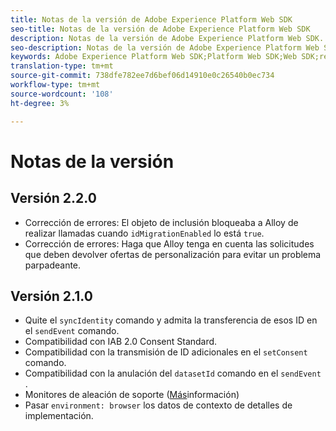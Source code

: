 ```yaml
---
title: Notas de la versión de Adobe Experience Platform Web SDK
seo-title: Notas de la versión de Adobe Experience Platform Web SDK
description: Notas de la versión de Adobe Experience Platform Web SDK.
seo-description: Notas de la versión de Adobe Experience Platform Web SDK.
keywords: Adobe Experience Platform Web SDK;Platform Web SDK;Web SDK;release notes;
translation-type: tm+mt
source-git-commit: 738dfe782ee7d6bef06d14910e0c26540b0ec734
workflow-type: tm+mt
source-wordcount: '108'
ht-degree: 3%

---
```



# Notas de la versión

## Versión 2.2.0

* Corrección de errores: El objeto de inclusión bloqueaba a Alloy de realizar llamadas cuando `idMigrationEnabled` lo está `true`.
* Corrección de errores: Haga que Alloy tenga en cuenta las solicitudes que deben devolver ofertas de personalización para evitar un problema parpadeante.

## Versión 2.1.0

* Quite el `syncIdentity` comando y admita la transferencia de esos ID en el `sendEvent` comando.
* Compatibilidad con IAB 2.0 Consent Standard.
* Compatibilidad con la transmisión de ID adicionales en el `setConsent` comando.
* Compatibilidad con la anulación del `datasetId` comando en el `sendEvent` .
* Monitores de aleación de soporte ([Más](https://github.com/adobe/alloy/wiki/Monitoring-Hooks)información)
* Pasar `environment: browser` los datos de contexto de detalles de implementación.
